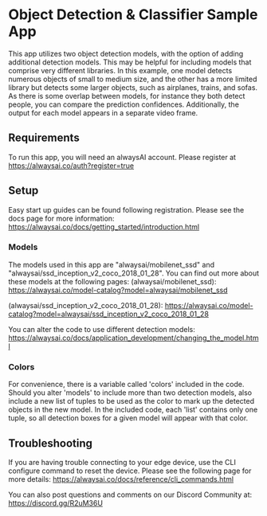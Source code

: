 # Object Detection & Classifier Sample App
This app utilizes two object detection models, with the option of adding additional detection models. This may be helpful for including models that comprise very different libraries. In this example, one model detects numerous objects of small to medium size, and the other has a more limited library but detects some larger objects, such as airplanes, trains, and sofas. As there is some overlap between models, for instance they both detect people, you can compare the prediction confidences. Additionally, the output for each model appears in a separate video frame.

## Requirements
To run this app, you will need an alwaysAI account. Please register at https://alwaysai.co/auth?register=true

## Setup
Easy start up guides can be found following registration. Please see the docs page for more information: https://alwaysai.co/docs/getting_started/introduction.html

### Models
The models used in this app are "alwaysai/mobilenet_ssd" and "alwaysai/ssd_inception_v2_coco_2018_01_28". You can find out more about these models at the following pages:
(alwaysai/mobilenet_ssd): https://alwaysai.co/model-catalog?model=alwaysai/mobilenet_ssd

(alwaysai/ssd_inception_v2_coco_2018_01_28): https://alwaysai.co/model-catalog?model=alwaysai/ssd_inception_v2_coco_2018_01_28

You can alter the code to use different detection models: https://alwaysai.co/docs/application_development/changing_the_model.html

### Colors
For convenience, there is a variable called 'colors' included in the code. Should you alter 'models' to include more than two detection models, also include a new list of tuples to be used as the color to mark up the detected objects in the new model. In the included code, each 'list' contains only one tuple, so all detection boxes for a given model will appear with that color.

## Troubleshooting
If you are having trouble connecting to your edge device, use the CLI configure command to reset the device. Please see the following page for more details: https://alwaysai.co/docs/reference/cli_commands.html

You can also post questions and comments on our Discord Community at: https://discord.gg/R2uM36U